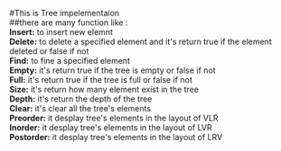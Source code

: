 #This is Tree impelementaion <br/>
##there are many function like : <br/>
**Insert:** to insert new elemnt<br/>
**Delete:** to delete a specified element and it's return true if the element deleted or false if not <br/>
**Find:** to fine a specified element <br>
**Empty:** it's return true if the tree is empty or false if not <br/>
**Full:** it's return true if the tree is full or false if not<br/>
**Size:** it's return how many element exist in the tree<br/>
**Depth:** it's return the depth of the tree<br>
**Clear:** it's clear all the tree's elements<br>
**Preorder:** it desplay tree's elements in the layout of VLR<br/>
**Inorder:** it desplay tree's elements in the layout of LVR<br/>
**Postorder:** it desplay tree's elements in the layout of LRV<br/>

